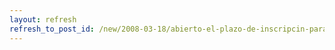 ```yaml
---
layout: refresh
refresh_to_post_id: /new/2008-03-18/abierto-el-plazo-de-inscripcin-para-asistir-a-la-fase-final-del-i-concurso-universitario-de-sl-de-c-lm
---
```

